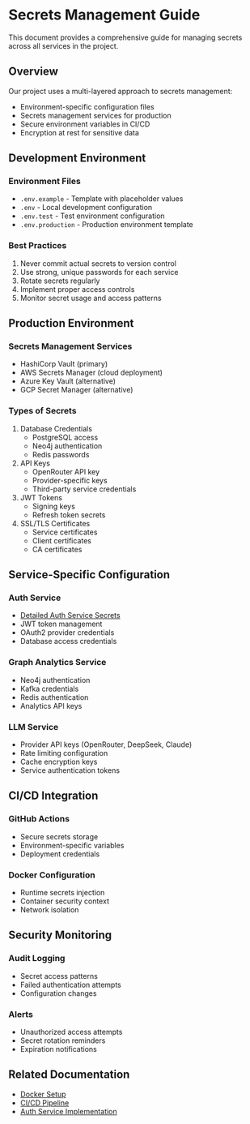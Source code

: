 # Secrets Management Guide

This document provides a comprehensive guide for managing secrets across all services in the project.

## Overview

Our project uses a multi-layered approach to secrets management:
- Environment-specific configuration files
- Secrets management services for production
- Secure environment variables in CI/CD
- Encryption at rest for sensitive data

## Development Environment

### Environment Files
- `.env.example` - Template with placeholder values
- `.env` - Local development configuration
- `.env.test` - Test environment configuration
- `.env.production` - Production environment template

### Best Practices
1. Never commit actual secrets to version control
2. Use strong, unique passwords for each service
3. Rotate secrets regularly
4. Implement proper access controls
5. Monitor secret usage and access patterns

## Production Environment

### Secrets Management Services
- HashiCorp Vault (primary)
- AWS Secrets Manager (cloud deployment)
- Azure Key Vault (alternative)
- GCP Secret Manager (alternative)

### Types of Secrets
1. Database Credentials
   - PostgreSQL access
   - Neo4j authentication
   - Redis passwords
2. API Keys
   - OpenRouter API key
   - Provider-specific keys
   - Third-party service credentials
3. JWT Tokens
   - Signing keys
   - Refresh token secrets
4. SSL/TLS Certificates
   - Service certificates
   - Client certificates
   - CA certificates

## Service-Specific Configuration

### Auth Service
- [Detailed Auth Service Secrets](../services/auth-service/docs/secrets-management.md)
- JWT token management
- OAuth2 provider credentials
- Database access credentials

### Graph Analytics Service
- Neo4j authentication
- Kafka credentials
- Redis authentication
- Analytics API keys

### LLM Service
- Provider API keys (OpenRouter, DeepSeek, Claude)
- Rate limiting configuration
- Cache encryption keys
- Service authentication tokens

## CI/CD Integration

### GitHub Actions
- Secure secrets storage
- Environment-specific variables
- Deployment credentials

### Docker Configuration
- Runtime secrets injection
- Container security context
- Network isolation

## Security Monitoring

### Audit Logging
- Secret access patterns
- Failed authentication attempts
- Configuration changes

### Alerts
- Unauthorized access attempts
- Secret rotation reminders
- Expiration notifications

## Related Documentation
- [Docker Setup](docker.md)
- [CI/CD Pipeline](../workflows/cicd.md)
- [Auth Service Implementation](../services/auth-service/docs/implementation.md)